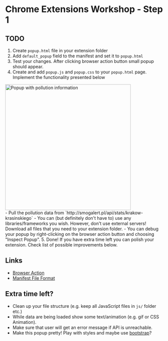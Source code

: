 # Chrome Extensions Workshop - Step 1

## TODO
1. Create `popup.html` file in your extension folder
2. Add `default_popup` field to the manifest and set it to `popup.html`
3. Test your changes. After clicking browser action button small popup should appear.
4. Create and add `popup.js` and `popup.css` to your `popup.html` page. Implement the functionality presented below
<img src="http://i.imgur.com/Fz1xfHz.png" alt="Popup with pollution information" style="width:400px;display:block" />
	- Pull the pollution data from `http://smogalert.pl/api/stats/krakow-krasinskiego`
	- You can (but definitely don't have to) use any libraries/frameworks you wish. However, don't use external servers! Download all files that you need to your extension folder.
	- You can debug your popup by right-clicking on the browser action button and choosing "Inspect Popup".
5. Done! If you have extra time left you can polish your extension. Check list of possible improvements below.

## Links
- [Browser Action](http://developer.chrome.com/extensions/browserAction.html)
- [Manifest File Format](http://developer.chrome.com/extensions/manifest.html)

## Extra time left?
- Clean up your file structure (e.g. keep all JavaScript files in `js/` folder etc.)
- While data are being loaded show some text/animation (e.g. gif or CSS Animation).
- Make sure that user will get an error message if API is unreachable.
- Make this popup pretty! Play with styles and maybe use [bootstrap](http://getbootstrap.com/)?
